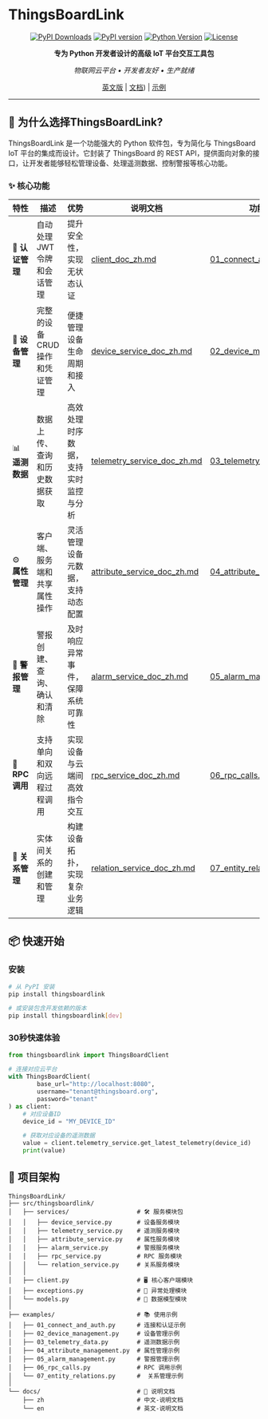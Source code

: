 # ThingsBoardLink

<div align="center">

[![PyPI Downloads](https://static.pepy.tech/badge/thingsboardlink)](https://pepy.tech/projects/thingsboardlink)
[![PyPI version](https://badge.fury.io/py/thingsboardlink.svg)](https://badge.fury.io/py/thingsboardlink)
[![Python Version](https://img.shields.io/pypi/pyversions/thingsboardlink.svg)](https://pypi.org/project/thingsboardlink/)
[![License](https://img.shields.io/badge/license-MIT-green.svg)](LICENSE.txt)

**专为 Python 开发者设计的高级 IoT 平台交互工具包**

*物联网云平台 • 开发者友好 • 生产就绪*

[英文版](README.md)  | [文档](docs/zh)) | [示例](examples)

</div>

---

## 🚀 为什么选择ThingsBoardLink?

ThingsBoardLink 是一个功能强大的 Python 软件包，专为简化与 ThingsBoard IoT 平台的集成而设计。它封装了 ThingsBoard 的 REST API，提供面向对象的接口，让开发者能够轻松管理设备、处理遥测数据、控制警报等核心功能。

### ✨ 核心功能

| 特性           | 描述                 | 优势                 | 说明文档                                                                    | 功能示例                                                              |
|--------------|--------------------|--------------------|-------------------------------------------------------------------------|-------------------------------------------------------------------|
| 🔐 **认证管理**  | 自动处理 JWT 令牌和会话管理   | 提升安全性，实现无状态认证      | [client_doc_zh.md](docs/zh/client_zh.md)                                | [01_connect_and_auth.py](examples/01_connect_and_auth.py)         |
| 📱 **设备管理**  | 完整的设备 CRUD 操作和凭证管理 | 便捷管理设备生命周期和接入      | [device_service_doc_zh.md](docs/zh/services/device_service_zh.md)       | [02_device_management.py](examples/02_device_management.py)       |
| 📊 **遥测数据**  | 数据上传、查询和历史数据获取     | 高效处理时序数据，支持实时监控与分析 | [telemetry_service_doc_zh.md](docs/zh/services/telemetry_service_zh.md) | [03_telemetry_data.py](examples/03_telemetry_data.py)             |
| ⚙️ **属性管理**  | 客户端、服务端和共享属性操作     | 灵活管理设备元数据，支持动态配置   | [attribute_service_doc_zh.md](docs/zh/services/attribute_service_zh.md) | [04_attribute_management.py](examples/04_attribute_management.py) |
| 🚨 **警报管理**  | 警报创建、查询、确认和清除      | 及时响应异常事件，保障系统可靠性   | [alarm_service_doc_zh.md](docs/zh/services/alarm_service_zh.md)         | [05_alarm_management.py](examples/05_alarm_management.py)         |
| 🔄 **RPC调用** | 支持单向和双向远程过程调用      | 实现设备与云端间高效指令交互     | [rpc_service_doc_zh.md](docs/zh/services/rpc_service_zh.md)             | [06_rpc_calls.py](examples/06_rpc_calls.py)                       |
| 🔗 **关系管理**  | 实体间关系的创建和管理        | 构建设备拓扑，实现复杂业务逻辑    | [relation_service_doc_zh.md](docs/zh/services/relation_service_zh.md)   | [07_entity_relations.py](examples/07_entity_relations.py)         |

## 📦 快速开始

### 安装

```bash
# 从 PyPI 安装
pip install thingsboardlink

# 或安装包含开发依赖的版本
pip install thingsboardlink[dev]
```

### 30秒快速体验

```python
from thingsboardlink import ThingsBoardClient

# 连接对应云平台
with ThingsBoardClient(
        base_url="http://localhost:8080",
        username="tenant@thingsboard.org",
        password="tenant"
) as client:
    # 对应设备ID
    device_id = "MY_DEVICE_ID"

    # 获取对应设备的遥测数据
    value = client.telemetry_service.get_latest_telemetry(device_id)
    print(value)
```

## 📁 项目架构

```
ThingsBoardLink/
├── src/thingsboardlink/
│   ├── services/                   # 🛠️ 服务模块包
│   │   ├── device_service.py       # 设备服务模块
│   │   ├── telemetry_service.py    # 遥测服务模块
│   │   ├── attribute_service.py    # 属性服务模块
│   │   ├── alarm_service.py        # 警报服务模块
│   │   ├── rpc_service.py          # RPC 服务模块
│   │   └── relation_service.py     # 关系服务模块
│   │
│   ├── client.py                   # 🖥️ 核心客户端模块
│   ├── exceptions.py               # 🔧 异常处理模块
│   └── models.py                   # 🚚 数据模型模块
│
├── examples/                       # 📚 使用示例
│   ├── 01_connect_and_auth.py      # 连接和认证示例
│   ├── 02_device_management.py     # 设备管理示例
│   ├── 03_telemetry_data.py        # 遥测数据示例
│   ├── 04_attribute_management.py  # 属性管理示例
│   ├── 05_alarm_management.py      # 警报管理示例
│   ├── 06_rpc_calls.py             # RPC 调用示例
│   └── 07_entity_relations.py      #  关系管理示例
│
└── docs/                           # 📜 说明文档
    ├── zh                          # 中文-说明文档
    └── en                          # 英文-说明文档
```